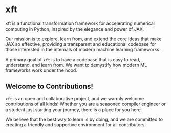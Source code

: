 # xft
xft is a functional transformation framework for accelerating numerical computing in Python, inspired by the elegance and power of JAX.

Our mission is to explore, learn from, and extend the core ideas that make JAX so effective, providing a transparent and educational codebase for those interested in the internals of modern machine learning frameworks.

A primary goal of `xft` is to have a codebase that is easy to read, understand, and learn from. We want to demystify how modern ML frameworks work under the hood.

## Welcome to Contributions!

`xft` is an open and collaborative project, and we warmly welcome contributions of all kinds! Whether you are a seasoned compiler engineer or a student just starting your journey, there is a place for you here.

We believe that the best way to learn is by doing, and we are committed to creating a friendly and supportive environment for all contributors.
